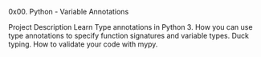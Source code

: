 0x00. Python - Variable Annotations


Project Description
Learn Type annotations in Python 3. How you can use type annotations to specify function signatures and variable types. Duck typing. How to validate your code with mypy.
